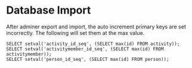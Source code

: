 # Database Import

After adminer export and import, the auto increment primary keys are set incorrectly.  The
following will set them at the max value.

    SELECT setval('activity_id_seq', (SELECT max(id) FROM activity));
    SELECT setval('activitymember_id_seq', (SELECT max(id) FROM activitymember));
    SELECT setval('person_id_seq', (SELECT max(id) FROM person));